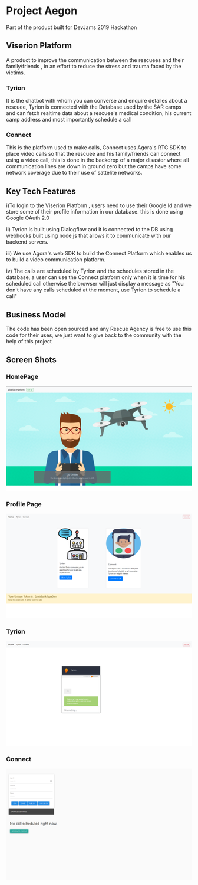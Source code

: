 # Project Aegon

Part of the product built for DevJams 2019 Hackathon

## Viserion Platform

A product to improve the communication between the rescuees and their family/friends , in an effort to reduce the stress and trauma
faced by the victims.

### Tyrion

It is the chatbot with whom you can converse and enquire detailes about a rescuee, Tyrion is connected with the Database used by the SAR camps and can fetch realtime data about a rescuee's medical condition, his current  camp address and most importantly schedule a call

### Connect

This is the platform used to make calls, Connect uses Agora's RTC SDK to place video calls so that the rescuee and his family/friends can connect using a video call, this is done in the backdrop of a major disaster where all communication lines are down in ground zero but the camps have some network 
coverage due to their use of sattelite networks.

## Key Tech Features

i)To login to the Viserion Platform , users need to use their Google Id and we store some of their profile information in our database.  this is done using Google OAuth 2.0
  
ii) Tyrion is built using Dialogflow and it is connected to the DB using webhooks built using node js that allows it to communicate with our 
   backend servers.
   
iii) We use Agora's web SDK to build the Connect Platform which enables us to build a video communication platform.

iv) The calls are scheduled by Tyrion and the schedules stored in the database, a user can use the Connect platform only when it is time for his scheduled call   otherwise the browser will just display a message as "You don't have any calls scheduled at the moment, use Tyrion to schedule a call"
  
## Business Model
  
  The code has been open sourced and any Rescue Agency is free to use this code for their uses, we just want to give back to the community   with the help of this project
  
## Screen Shots

### HomePage

![Home Page](index.PNG)

### Profile Page

![Profile Page](Screenshot_2019-10-26%20Profile.png)

### Tyrion

![Tyrion](Screenshot_2019-10-26%20Tyrion.png)

### Connect

![Connnect](Screenshot_2019-10-26%20Basic%20Communication.png)
  
